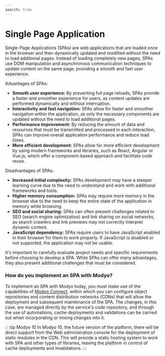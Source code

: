 ```yaml
---
search: true
---
```


# Single Page Application

Single-Page Applications (SPAs) are web applications that are loaded once in the browser and then dynamically updated and modified without the need to load additional pages. Instead of loading completely new pages, SPAs use DOM manipulation and asynchronous communication techniques to update content on the same page, providing a smooth and fast user experience.

Advantages of SPAs:

- **Smooth user experience:** By preventing full page reloads, SPAs provide a faster and smoother experience for users, as content updates are performed dynamically and without interruption.
- **Interactivity and fast navigation:** SPAs allow for faster and smoother navigation within the application, as only the necessary components are updated without the need to load additional pages.
- **Performance improvement:** By reducing the amount of data and resources that must be transmitted and processed in each interaction, SPAs can improve overall application performance and reduce load times.
- **More efficient development:** SPAs allow for more efficient development by using modern frameworks and libraries, such as React, Angular or Vue.js, which offer a component-based approach and facilitate code reuse.

Disadvantages of SPAs:

- **Increased initial complexity:** SPAs development may have a steeper learning curve due to the need to understand and work with additional frameworks and tools.
- **Higher memory consumption:** SPAs may require more memory in the browser due to the need to keep the entire state of the application in memory while browsing.
- **SEO and social sharing:** SPAs can often present challenges related to SEO (search engine optimization) and link sharing on social networks, as search crawlers and link previews may not correctly interpret dynamic content.
- **JavaScript dependency:** SPAs require users to have JavaScript enabled in their browser for them to work properly. If JavaScript is disabled or not supported, the application may not be usable.

It's important to carefully evaluate project needs and specific requirements before choosing to develop a SPA. While SPAs can offer many advantages, they also present additional challenges that must be considered.

### How do you implement an SPA with Modyo?

To implement an SPA with Modyo today, you must make use of the capabilities of [Modyo Connect](/en/connect), within which you can configure object repositories and content distribution networks (CDNs) that will allow the deployment and subsequent maintenance of the SPA. The changes, in this case, are managed directly by the service's code repository, and through the use of automations, cache deployments and validations can be carried out when incorporating or mixing changes into it.

:: :tip Modyo 10
In Modyo 10, the future version of the platform, there will be direct support from the Web administration console for the deployment of static modules in the CDN. This will provide a static hosting system to work with SPA and other types of libraries, leaving the platform in control of cache deployments and invalidations.
:::
